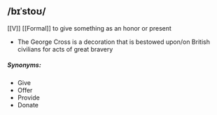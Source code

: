 ## /bɪˈstoʊ/
[[V]]  [[Formal]]
to give something as an honor or present

- The George Cross is a decoration that is bestowed upon/on British civilians for acts of great bravery

##### Synonyms:
- Give
- Offer
- Provide
- Donate
